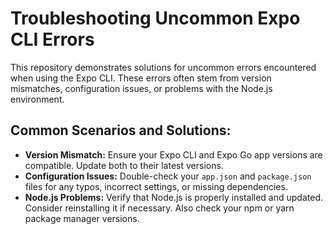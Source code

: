 # Troubleshooting Uncommon Expo CLI Errors

This repository demonstrates solutions for uncommon errors encountered when using the Expo CLI.  These errors often stem from version mismatches, configuration issues, or problems with the Node.js environment.

## Common Scenarios and Solutions:

* **Version Mismatch:** Ensure your Expo CLI and Expo Go app versions are compatible. Update both to their latest versions.
* **Configuration Issues:** Double-check your `app.json` and `package.json` files for any typos, incorrect settings, or missing dependencies.
* **Node.js Problems:** Verify that Node.js is properly installed and updated. Consider reinstalling it if necessary.  Also check your npm or yarn package manager versions.